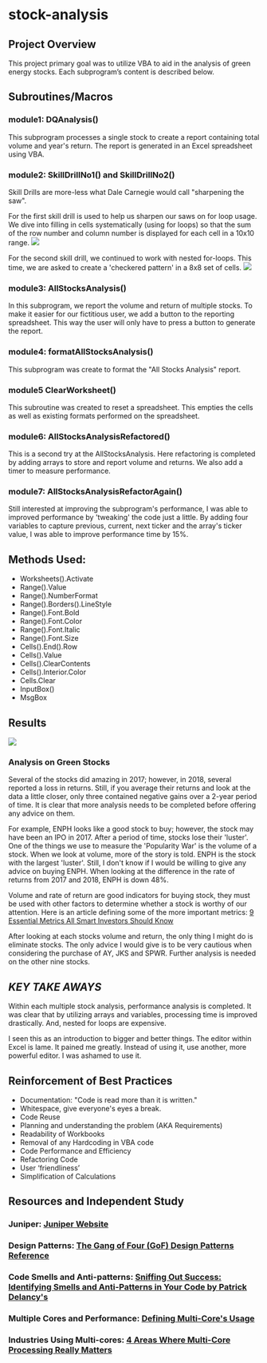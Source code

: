 # stock-analysis

## Project Overview

This project primary goal was to utilize VBA to aid in the analysis of green energy stocks. Each subprogram’s content is described below.


## Subroutines/Macros

### module1: DQAnalysis()

This subprogram processes a single stock to create a report containing total volume and year's return. The report is generated in an Excel spreadsheet using VBA.

### module2: SkillDrillNo1() and SkillDrillNo2()

Skill Drills are more-less what Dale Carnegie would call "sharpening the saw".

For the first skill drill is used to help us sharpen our saws on for loop usage. We
dive into filling in cells systematically (using for loops) so that the sum of the
row number and column number is displayed for each cell in a 10x10 range.
![](stock-analysis/blob/main/resources/SkillDrill1.png)

For the second skill drill, we continued to work with nested for-loops. This time,
we are asked to create a 'checkered pattern' in a 8x8 set of cells.
![](stock-analysis/blob/main/resources/SkillDrill2.png)

### module3: AllStocksAnalysis()

In this subprogram, we report the volume and return of multiple stocks. To make it
easier for our fictitious user, we add a button to the reporting spreadsheet. This
way the user will only have to press a button to generate the report.

### module4: formatAllStocksAnalysis()

This subprogram was create to format the "All Stocks Analysis" report.

### module5 ClearWorksheet()

This subroutine was created to reset a spreadsheet. This empties the cells as well
as existing formats performed on the spreadsheet.

### module6: AllStocksAnalysisRefactored()

This is a second try at the AllStocksAnalysis. Here refactoring is completed by adding
arrays to store and report volume and returns. We also add a timer to measure performance.

### module7: AllStocksAnalysisRefactorAgain()

Still interested at improving the subprogram's performance, I was able to improved
performance by 'tweaking' the code just a little. By adding four variables to capture
previous, current, next ticker and the array's ticker value, I was able to improve
performance time by 15%.

## Methods Used:

- Worksheets().Activate
- Range().Value
- Range().NumberFormat
- Range().Borders().LineStyle
- Range().Font.Bold
- Range().Font.Color
- Range().Font.Italic
- Range().Font.Size
- Cells().End().Row
- Cells().Value
- Cells().ClearContents
- Cells().Interior.Color
- Cells.Clear
- InputBox()
- MsgBox

## Results

![](stock-analysis/blob/main/resources/Table_and_Performance_Results.png)

### Analysis on Green Stocks

Several of the stocks did amazing in 2017; however, in 2018, several reported a loss in
returns. Still, if you average their returns and look at the data a little closer, only
three contained negative gains over a 2-year period of time. It is clear that more analysis needs to be completed before offering any advice on them.

For example, ENPH looks like a good stock to buy; however, the stock may have been an IPO in 2017. After a period of time, stocks lose their 'luster'. One of the things we use to measure the 'Popularity War' is the volume of a stock. When we look at volume, more of the story is told. ENPH is the stock with the largest 'luster'. Still, I don't know if I would be willing to give any advice on buying ENPH. When looking at the difference in the rate of returns from 2017 and 2018, ENPH is down 48%.

Volume and rate of return are good indicators for buying stock, they must be used with other factors to determine whether a stock is worthy of our attention. Here is an article defining some of the more important metrics: [9 Essential Metrics All Smart Investors Should Know](https://www.fool.com/investing/2018/03/21/9-essential-metrics-all-smart-investors-should-kno.aspx)

After looking at each stocks volume and return, the only thing I might do is eliminate stocks. The only advice I would give is to be very cautious when considering the purchase of AY, JKS and SPWR. Further analysis is needed on the other nine stocks.

## _KEY TAKE AWAYS_

Within each multiple stock analysis, performance analysis is completed. It was clear that by utilizing arrays and variables, processing time is improved drastically. And, nested for loops are expensive.

I seen this as an introduction to bigger and better things. The editor within Excel is lame. It pained me greatly. Instead of using it, use another, more powerful editor. I was ashamed to use it.

## Reinforcement of Best Practices

- Documentation: "Code is read more than it is written."
- Whitespace, give everyone's eyes a break.
- Code Reuse
- Planning and understanding the problem (AKA Requirements)
- Readability of Workbooks
- Removal of any Hardcoding in VBA code
- Code Performance and Efficiency
- Refactoring Code
- User ‘friendliness’
- Simplification of Calculations

## Resources and Independent Study

### Juniper: [Juniper Website](https://www.juniper-design.com/)

### Design Patterns: [The Gang of Four (GoF) Design Patterns Reference](http://w3sdesign.com/GoF_Design_Patterns_Reference0100.pdf)

### Code Smells and Anti-patterns: [Sniffing Out Success: Identifying Smells and Anti-Patterns in Your Code by Patrick Delancy's](https://patrickdelancy.com/2013/02/sniffing-out-success-identifying-smells-and-anti-patterns-in-your-code/)

### Multiple Cores and Performance: [Defining Multi-Core's Usage](https://www.newcmi.com/blog/how-many-cores#:~:text=When%20a%20computer%20multi-tasks%2C%20because%20a%20single-core%20processor,quicker%20transfer%20of%20data%20at%20any%20given%20time.)

### Industries Using Multi-cores: [4 Areas Where Multi-Core Processing Really Matters](https://blog.storagecraft.com/4-areas-multi-core-processing-really-matters/)

